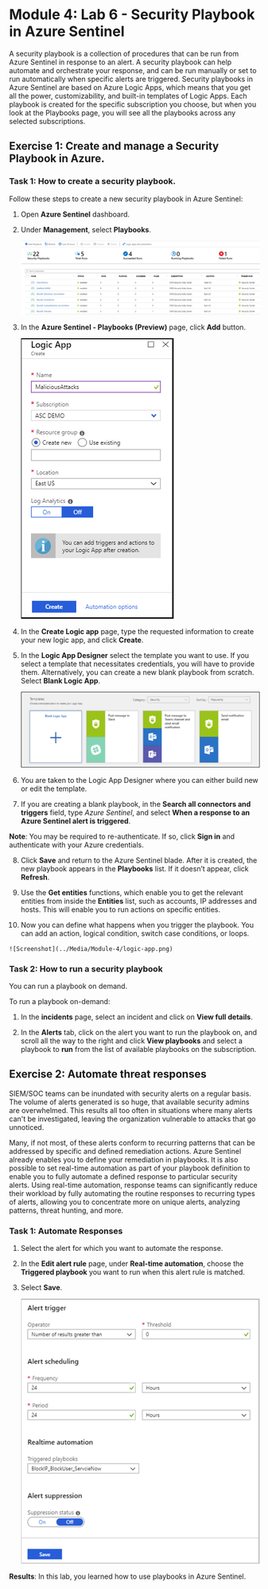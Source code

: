 # Module 4: Lab 6 - Security Playbook in Azure Sentinel


A security playbook is a collection of procedures that can be run from Azure Sentinel in response to an alert. A security playbook can help automate and orchestrate your response, and can be run manually or set to run automatically when specific alerts are triggered. Security playbooks in Azure Sentinel are based on Azure Logic Apps, which means that you get all the power, customizability, and built-in templates of Logic Apps. Each playbook is created for the specific subscription you choose, but when you look at the Playbooks page, you will see all the playbooks across any selected subscriptions.

## Exercise 1: Create and manage a Security Playbook in Azure.

### Task 1: How to create a security playbook.


Follow these steps to create a new security playbook in Azure Sentinel:


1.  Open **Azure Sentinel** dashboard.

2. Under **Management**, select **Playbooks**.

   ![Screenshot](../Media/Module-4/playbookimg.png)

3. In the **Azure Sentinel - Playbooks (Preview)** page, click **Add** button.

   ![Screenshot](../Media/Module-4/create-playbook.png) 

4. In the **Create Logic app** page, type the requested information to create your new logic app, and click **Create**. 

5. In the **Logic App Designer** select the template you want to use. If you select a template that necessitates credentials, you will have to provide them. Alternatively, you can create a new blank playbook from scratch. Select **Blank Logic App**. 

   ![Screenshot](../Media/Module-4/playbook-template.png)

6. You are taken to the Logic App Designer where you can either build new or edit the template.

7. If you are creating a blank playbook, in the **Search all connectors and triggers** field, type *Azure Sentinel*, and select **When a response to an Azure Sentinel alert is triggered**. 

**Note**: You may be required to re-authenticate. If so, click **Sign in** and authenticate with your Azure credentials.
   
8. Click **Save** and return to the Azure Sentinel blade.  After it is created, the new playbook appears in the **Playbooks** list. If it doesn’t appear, click **Refresh**.

9.  Use the **Get entities** functions, which enable you to get the relevant entities from inside the **Entities** list, such as accounts, IP addresses and hosts. This will enable you to run actions on specific entities.

10.  Now you can define what happens when you trigger the playbook. You can add an action, logical condition, switch case conditions, or loops.

    ![Screenshot](../Media/Module-4/logic-app.png)

### Task 2: How to run a security playbook

You can run a playbook on demand.

To run a playbook on-demand:

1. In the **incidents** page, select an incident and click on **View full details**.

2. In the **Alerts** tab, click on the alert you want to run the playbook on, and scroll all the way to the right and click **View playbooks** and select a playbook to **run** from the list of available playbooks on the subscription. 



## Exercise 2:  Automate threat responses

SIEM/SOC teams can be inundated with security alerts on a regular basis. The volume of alerts generated is so huge, that available security admins are overwhelmed. This results all too often in situations where many alerts can't be investigated, leaving the organization vulnerable to attacks that go unnoticed. 

Many, if not most, of these alerts conform to recurring patterns that can be addressed by specific and defined remediation actions. Azure Sentinel already enables you to define your remediation in playbooks. It is also possible to set real-time automation as part of your playbook definition to enable you to fully automate a defined response to particular security alerts. Using real-time automation, response teams can significantly reduce their workload by fully automating the routine responses to recurring types of alerts, allowing you to concentrate more on unique alerts, analyzing patterns, threat hunting, and more.

### Task 1: Automate Responses

1. Select the alert for which you want to automate the response.
1. In the **Edit alert rule** page, under **Real-time automation**, choose the **Triggered playbook** you want to run when this alert rule is matched.
1. Select **Save**.

   ![Screenshot](../Media/Module-4/rt-configuration.png)




**Results**: In this lab, you learned how to use playbooks in Azure Sentinel.

